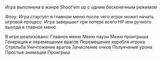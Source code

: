 Игра выполнена в жанре Shoot'em up с одним бесконечным режимом

Флоу:
Игра стартует в главном меню после чего игрок может начать игровой процесс. Игра завершает при потере всего HP или ручного выхода в главное меню


В игре реализовано:
Главное меню
Меню паузы
Меню проигрыша
Генерация и перемещение врагов
Перемещение коробля игрока
Стрельба
Уничтожение врагов
Зачисление очков
Полуячение урона
Простые анимации
Проигрыш


